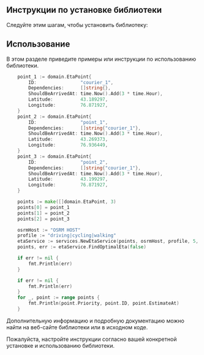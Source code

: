 ## Инструкции по установке библиотеки

Следуйте этим шагам, чтобы установить библиотеку:
	

## Использование

В этом разделе приведите примеры или инструкции по использованию библиотеки.

```go
    point_1 := domain.EtaPoint{
        ID:                "courier_1",
        Dependencies:      []string{},
        ShouldBeArrivedAt: time.Now().Add(3 * time.Hour),
        Latitude:          43.189297,
        Longitude:         76.871927,
    }
    point_2 := domain.EtaPoint{
        ID:                "point_1",
        Dependencies:      []string{"courier_1"},
        ShouldBeArrivedAt: time.Now().Add(3 * time.Hour),
        Latitude:          43.269373,
        Longitude:         76.936449,
	}
    point_3 := domain.EtaPoint{
        ID:                "point_2",
        Dependencies:      []string{"courier_1"},
        ShouldBeArrivedAt: time.Now().Add(3 * time.Hour),
        Latitude:          43.199297,
        Longitude:         76.871927,
    }

    points := make([]domain.EtaPoint, 3)
    points[0] = point_1
    points[1] = point_2
    points[2] = point_3

	osrmHost := "OSRM HOST"
	profile := "driving|cycling|walking"
    etaService := services.NewEtaService(points, osrmHost, profile, 5, 1.5)
    points, err := etaService.FindOptimalEta(false)

    if err != nil {
        fmt.Println(err)
    }

    if err != nil {
        fmt.Println(err)
    }
    for _, point := range points {
        fmt.Println(point.Priority, point.ID, point.EstimateAt)
    }
```

Дополнительную информацию и подробную документацию можно найти на веб-сайте библиотеки или в исходном коде.

Пожалуйста, настройте инструкции согласно вашей конкретной установке и использованию библиотеки.
